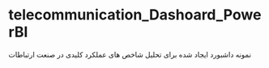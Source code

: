 # telecommunication_Dashoard_PowerBI
نمونه داشبورد ایجاد شده برای تحلیل شاخص های عملکرد کلیدی در صنعت ارتباطات
